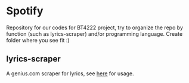 # Spotify
Repository for our codes for BT4222 project, try to organize the repo by function (such as lyrics-scraper) and/or programming language. Create folder where you see fit :)

## lyrics-scraper
A genius.com scraper for lyrics, see [here](https://github.com/ckhan6241/spotify/tree/master/lyrics-scraper) for usage.
